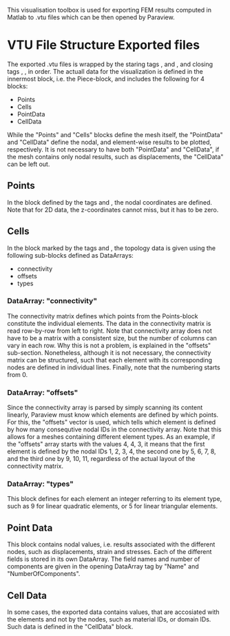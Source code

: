 This visualisation toolbox is used for exporting FEM results computed in Matlab to .vtu files which can be then opened by Paraview.

# VTU File Structure Exported files #

The exported .vtu files is wrapped by the staring tags <VTKFile>,<UnstructuredGrid> and </Piece>, and closing tags </Piece>, </VTKFile> </UnstructuredGrid>, in order.
The actuall data for the visualization is defined in the innermost block, i.e. the Piece-block, and includes the following for 4 blocks:

- Points
- Cells
- PointData
- CellData

While the "Points" and "Cells" blocks define the mesh itself, the "PointData" and "CellData" define the nodal, and element-wise results to be plotted, respectively. It is not necessary to have both "PointData" and "CellData", if the
mesh contains only nodal results, such as displacements, the "CellData" can be left out.

## **Points** ##
In the block defined by the tags <Points> and </Points>, the nodal coordinates are defined. Note that for 2D data, the z-coordinates cannot miss, but it has to be zero.

## **Cells** ##
In the block marked by the tags <Cells> and </Cells>, the topology data is given using the following sub-blocks defined as DataArrays:

 - connectivity
 - offsets
 - types

### **DataArray: "connectivity"** ###
The connectivity matrix defines which points from the Points-block constitute the individual elements. The data in the connectivity matrix is read row-by-row from left to right. Note that connectivity array does not have to be a 
matrix with a consistent size, but the number of columns can vary in each row. Why this is not a problem, is explained in the "offsets" sub-section. Nonetheless, although it is not necessary, the connectivity matrix can be structured,
such that each element with its corresponding nodes are defined in individual lines. Finally, note that the numbering starts from 0.

### **DataArray: "offsets"** ###
Since the connectivity array is parsed by simply scanning its content linearly, Paraview must know which elements are defined by which points. For this, the "offsets" vector is used, which tells which element is defined by how many 
consequtive nodal IDs in the connectivity array. Note that this allows for a meshes containing different element types. As an example, if the "offsets" array starts with the values 4, 4, 3, it means that the first element is defined 
by the nodal IDs 1, 2, 3, 4, the second one by 5, 6, 7, 8, and the third one by 9, 10, 11, regardless of the actual layout of the connectivity matrix.

### **DataArray: "types"** ###
This block defines for each element an integer referring to its element type, such as 9 for linear quadratic elements, or 5 for linear triangular elements. 

## **Point Data** ##
This block contains nodal values, i.e. results associated with the different nodes, such as displacements, strain and stresses. Each of the different fields is stored in its own DataArray. The field names and number of components
are given in the opening DataArray tag by "Name" and "NumberOfComponents".  

## **Cell Data** ##
In some cases, the exported data contains values, that are accosiated with the elements and not by the nodes, such as material IDs, or domain IDs. Such data is defined in the "CellData" block.

